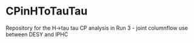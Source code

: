 # CPinHToTauTau
Repository for the H->tau tau CP analysis in Run 3 - joint columnflow use between DESY and IPHC

